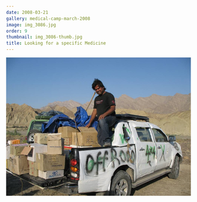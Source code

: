 ```yaml
---
date: 2008-03-21
gallery: medical-camp-march-2008
image: img_3086.jpg
order: 9
thumbnail: img_3086-thumb.jpg
title: Looking for a specific Medicine
---
```


![Looking for a specific Medicine](./img_3086.jpg)